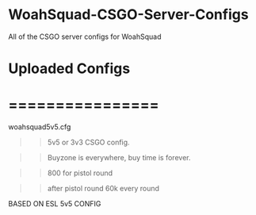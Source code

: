 # WoahSquad-CSGO-Server-Configs
All of the CSGO server configs for WoahSquad

# Uploaded Configs
# ================
woahsquad5v5.cfg
>> 5v5 or 3v3 CSGO config.

>> Buyzone is everywhere, buy time is forever. 

>> 800 for pistol round

>> after pistol round 60k every round

BASED ON ESL 5v5 CONFIG
